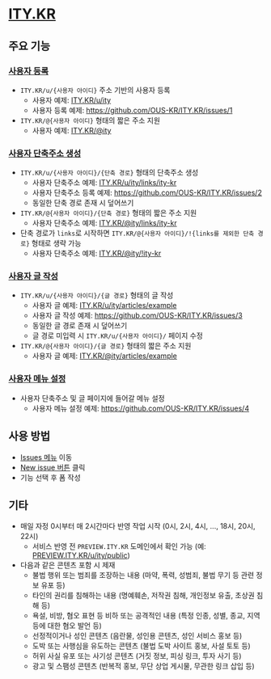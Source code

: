 # [ITY.KR](https://ity.kr)

## 주요 기능

### [사용자 등록](https://github.com/OUS-KR/ITY.KR/issues/new?template=01-user-register-by-issue.yml)

- `ITY.KR/u/{사용자 아이디}` 주소 기반의 사용자 등록
  - 사용자 예제: [ITY.KR/u/ity](https://ity.kr/u/ity)
  - 사용자 등록 예제: https://github.com/OUS-KR/ITY.KR/issues/1
- `ITY.KR/@{사용자 아이디}` 형태의 짧은 주소 지원
  - 사용자 예제: [ITY.KR/@ity](https://ity.kr/@ity)

### [사용자 단축주소 생성](https://github.com/OUS-KR/ITY.KR/issues/new?template=02-user-short-url-register-by-issue.yml)

- `ITY.KR/u/{사용자 아이디}/{단축 경로}` 형태의 단축주소 생성
  - 사용자 단축주소 예제: [ITY.KR/u/ity/links/ity-kr](https://ity.kr/u/ity/links/ity-kr)
  - 사용자 단축주소 등록 예제: https://github.com/OUS-KR/ITY.KR/issues/2
  - 동일한 단축 경로 존재 시 덮어쓰기
- `ITY.KR/@{사용자 아이디}/{단축 경로}` 형태의 짧은 주소 지원
  - 사용자 단축주소 예제: [ITY.KR/@ity/links/ity-kr](https://ity.kr/@ity/links/ity-kr)
- 단축 경로가 `links`로 시작하면 `ITY.KR/@{사용자 아이디}/!{links를 제외한 단축 경로}` 형태로 생략 가능
  - 사용자 단축주소 예제: [ITY.KR/@ity/!ity-kr](https://ity.kr/@ity/!ity-kr)

### [사용자 글 작성](https://github.com/OUS-KR/ITY.KR/issues/new?template=03-user-article-writing-by-issue.yml)

- `ITY.KR/u/{사용자 아이디}/{글 경로}` 형태의 글 작성
  - 사용자 글 예제: [ITY.KR/u/ity/articles/example](https://ity.kr/u/ity/articles/example)
  - 사용자 글 작성 예제: https://github.com/OUS-KR/ITY.KR/issues/3
  - 동일한 글 경로 존재 시 덮어쓰기
  - 글 경로 미입력 시 `ITY.KR/u/{사용자 아이디}/` 페이지 수정
- `ITY.KR/@{사용자 아이디}/{글 경로}` 형태의 짧은 주소 지원
  - 사용자 글 예제: [ITY.KR/@ity/articles/example](https://ity.kr/@ity/articles/example)
 
### [사용자 메뉴 설정](https://github.com/OUS-KR/ITY.KR/issues/new?template=04-user-menu-setting-by-issue.yml)

- 사용자 단축주소 및 글 페이지에 들어갈 메뉴 설정
  - 사용자 메뉴 설정 예제: https://github.com/OUS-KR/ITY.KR/issues/4

## 사용 방법

- [Issues 메뉴](https://github.com/OUS-KR/ITY.KR/issues) 이동
- [New issue 버튼](https://github.com/OUS-KR/ITY.KR/issues/new/choose) 클릭
- 기능 선택 후 폼 작성

## 기타

- 매일 자정 0시부터 매 2시간마다 반영 작업 시작 (0시, 2시, 4시, ..., 18시, 20시, 22시)
  - 서비스 반영 전 `PREVIEW.ITY.KR` 도메인에서 확인 가능 (예: [PREVIEW.ITY.KR/u/ity/public](https://preview.ity.kr/public/u/ity/))
- 다음과 같은 콘텐츠 포함 시 제재
  - 불법 행위 또는 범죄를 조장하는 내용 (마약, 폭력, 성범죄, 불법 무기 등 관련 정보 유포 등)
  - 타인의 권리를 침해하는 내용 (명예훼손, 저작권 침해, 개인정보 유출, 초상권 침해 등)
  - 욕설, 비방, 혐오 표현 등 비하 또는 공격적인 내용 (특정 인종, 성별, 종교, 지역 등에 대한 혐오 발언 등)
  - 선정적이거나 성인 콘텐츠 (음란물, 성인용 콘텐츠, 성인 서비스 홍보 등)
  - 도박 또는 사행심을 유도하는 콘텐츠 (불법 도박 사이트 홍보, 사설 토토 등)
  - 허위 사실 유포 또는 사기성 콘텐츠 (거짓 정보, 피싱 링크, 투자 사기 등)
  - 광고 및 스팸성 콘텐츠 (반복적 홍보, 무단 상업 게시물, 무관한 링크 삽입 등)
